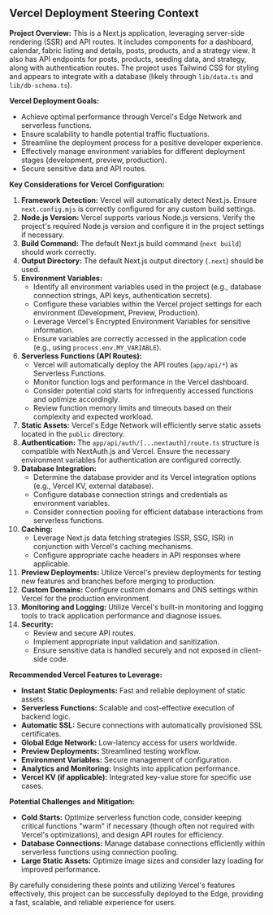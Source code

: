 ## Vercel Deployment Steering Context

**Project Overview:** This is a Next.js application, leveraging server-side rendering (SSR) and API routes. It includes components for a dashboard, calendar, fabric listing and details, posts, products, and a strategy view. It also has API endpoints for posts, products, seeding data, and strategy, along with authentication routes. The project uses Tailwind CSS for styling and appears to integrate with a database (likely through `lib/data.ts` and `lib/db-schema.ts`).

**Vercel Deployment Goals:**

*   Achieve optimal performance through Vercel's Edge Network and serverless functions.
*   Ensure scalability to handle potential traffic fluctuations.
*   Streamline the deployment process for a positive developer experience.
*   Effectively manage environment variables for different deployment stages (development, preview, production).
*   Secure sensitive data and API routes.

**Key Considerations for Vercel Configuration:**

1.  **Framework Detection:** Vercel will automatically detect Next.js. Ensure `next.config.mjs` is correctly configured for any custom build settings.
2.  **Node.js Version:** Vercel supports various Node.js versions. Verify the project's required Node.js version and configure it in the project settings if necessary.
3.  **Build Command:** The default Next.js build command (`next build`) should work correctly.
4.  **Output Directory:** The default Next.js output directory (`.next`) should be used.
5.  **Environment Variables:**
    *   Identify all environment variables used in the project (e.g., database connection strings, API keys, authentication secrets).
    *   Configure these variables within the Vercel project settings for each environment (Development, Preview, Production).
    *   Leverage Vercel's Encrypted Environment Variables for sensitive information.
    *   Ensure variables are correctly accessed in the application code (e.g., using `process.env.MY_VARIABLE`).
6.  **Serverless Functions (API Routes):**
    *   Vercel will automatically deploy the API routes (`app/api/*`) as Serverless Functions.
    *   Monitor function logs and performance in the Vercel dashboard.
    *   Consider potential cold starts for infrequently accessed functions and optimize accordingly.
    *   Review function memory limits and timeouts based on their complexity and expected workload.
7.  **Static Assets:** Vercel's Edge Network will efficiently serve static assets located in the `public` directory.
8.  **Authentication:** The `app/api/auth/[...nextauth]/route.ts` structure is compatible with NextAuth.js and Vercel. Ensure the necessary environment variables for authentication are configured correctly.
9.  **Database Integration:**
    *   Determine the database provider and its Vercel integration options (e.g., Vercel KV, external database).
    *   Configure database connection strings and credentials as environment variables.
    *   Consider connection pooling for efficient database interactions from serverless functions.
10. **Caching:**
    *   Leverage Next.js data fetching strategies (SSR, SSG, ISR) in conjunction with Vercel's caching mechanisms.
    *   Configure appropriate cache headers in API responses where applicable.
11. **Preview Deployments:** Utilize Vercel's preview deployments for testing new features and branches before merging to production.
12. **Custom Domains:** Configure custom domains and DNS settings within Vercel for the production environment.
13. **Monitoring and Logging:** Utilize Vercel's built-in monitoring and logging tools to track application performance and diagnose issues.
14. **Security:**
    *   Review and secure API routes.
    *   Implement appropriate input validation and sanitization.
    *   Ensure sensitive data is handled securely and not exposed in client-side code.

**Recommended Vercel Features to Leverage:**

*   **Instant Static Deployments:** Fast and reliable deployment of static assets.
*   **Serverless Functions:** Scalable and cost-effective execution of backend logic.
*   **Automatic SSL:** Secure connections with automatically provisioned SSL certificates.
*   **Global Edge Network:** Low-latency access for users worldwide.
*   **Preview Deployments:** Streamlined testing workflow.
*   **Environment Variables:** Secure management of configuration.
*   **Analytics and Monitoring:** Insights into application performance.
*   **Vercel KV (if applicable):** Integrated key-value store for specific use cases.

**Potential Challenges and Mitigation:**

*   **Cold Starts:** Optimize serverless function code, consider keeping critical functions "warm" if necessary (though often not required with Vercel's optimizations), and design API routes for efficiency.
*   **Database Connections:** Manage database connections efficiently within serverless functions using connection pooling.
*   **Large Static Assets:** Optimize image sizes and consider lazy loading for improved performance.

By carefully considering these points and utilizing Vercel's features effectively, this project can be successfully deployed to the Edge, providing a fast, scalable, and reliable experience for users.
